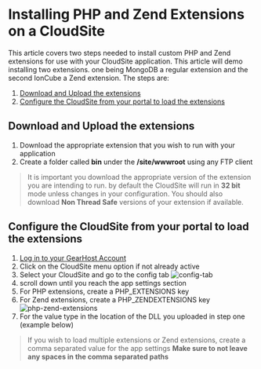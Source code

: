 # Installing PHP and Zend Extensions on a CloudSite
This article covers two steps needed to install custom PHP and Zend extensions for use with your CloudSite application. This article will demo installing two extensions.  one being MongoDB a regular extension and the second IonCube a Zend extension. The steps are:

1. [Download and Upload the extensions](https://www.gearhost.com/documentation/installing-php-and-zend-extensions#user-content-download-and-upload-the-extensions)
2. [Configure the CloudSite from your portal to load the extensions](https://www.gearhost.com/documentation/installing-php-and-zend-extensions#user-content-configure-the-cloudsite-from-your-portal-to-load-the-extensions)

## Download and Upload the extensions
1. Download the appropriate extension that you wish to run with your application
2. Create a folder called **bin** under the **/site/wwwroot** using any FTP client

> It is important you download the appropriate version of the extension you are intending to run.  by default the CloudSite will run in **32 bit** mode unless changes in your configuration.  You should also download **Non Thread Safe** versions of your extension if available.

## Configure the CloudSite from your portal to load the extensions
1. [Log in to your GearHost Account][login-link]
2. Click on the CloudSite menu option if not already active
3. Select your CloudSite and go to the config tab
	![config-tab]
4. scroll down until you reach the app settings section
5. For PHP extensions, create a PHP_EXTENSIONS key
6. For Zend extensions, create a PHP_ZENDEXTENSIONS key
	![php-zend-extensions]
7. For the value type in the location of the DLL you uploaded in step one (example below)

> If you wish to load multiple extensions or Zend extensions, create a comma separated value for the app settings **Make sure to not leave any spaces in the comma separated paths**

[Login-Link]:https://my.gearhost.com/Account/Login
[config-tab]: https://raw.githubusercontent.com/GearHost/docs/master/Images/tab-config.png
[php-zend-extensions]: https://raw.githubusercontent.com/GearHost/docs/master/Images/php-zend-extensions.PNG